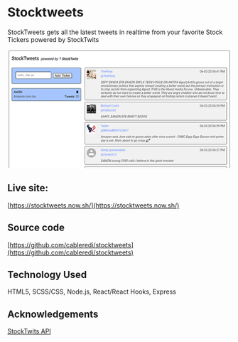 # Stocktweets

StockTweets gets all the latest tweets in realtime from your favorite Stock Tickers powered by StockTwits

![Landing Page](./StockTweets.PNG)

## Live site:
[https://stocktweets.now.sh/](https://stocktweets.now.sh/)

## Source code
[https://github.com/cableredi/stocktweets](https://github.com/cableredi/stocktweets)


## Technology Used
HTML5, SCSS/CSS, Node.js, React/React Hooks, Express

## Acknowledgements
[StockTwits API](https://stocktwits.com/)